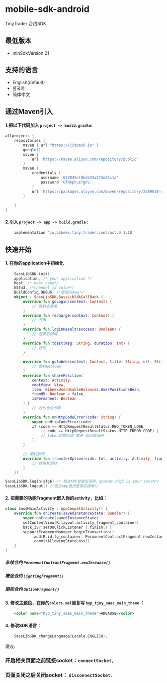 # mobile-sdk-android
TinyTrader 合约SDK

## 最低版本
+ minSdkVersion 21
## 支持的语言
+ English(default)
+ 한국어
+ 简体中文

## 通过Maven引入
#### 1.把以下代码加入 `project -> build.gradle`:
```gradle
allprojects {
    repositories {
        maven { url "https://jitpack.io" }
        google()
        maven {
            url 'https://maven.aliyun.com/repository/public'
        }
        maven {
            credentials {
                username '632845ef0bdb33a273e25c1a'
                password 'OfRXphus7gPL'
            }
            url 'https://packages.aliyun.com/maven/repository/2269018-release-hMOQ2q/'
        }
       
    }
}
```

#### 2.引入 `project -> app -> build.gradle` :
```gradle
    implementation 'io.bibeex.tiny.trader:contract:0.1.18'
```

## 快速开始
#### 1. 在你的application中初始化
```kotlin
    SassLibSDK.init(
    application, /* your application */
    host, /* host name*/
    k5fu3, /*channel id value*/
    BuildConfig.DEBUG, /*是否debug*/
    object : SassLibSDK.SassLibSdkCallBack {
        override fun goLogin(context: Context) {
            // 跳转去登录
        }
        override fun recharge(context: Context) {
            // 充币
        }
        override fun loginResult(success: Boolean) {
            // 登录后回调
        }
        override fun toast(msg: String, duration: Int) {
            // 吐司
        }
        
        override fun gotoWeb(context: Context, title: String, url: String, showTitle: Boolean) { 
            // 跳转webview
        }
        override fun sharePosition(
            context: Activity,
            rootView: View,
            item: BibeexUserUsableBalances.UserPositionsBean,
            fromH5: Boolean = false,
            isPermanent: Boolean
        ) {
            // 合约仓位分享
        }
        override fun onHttpCodeError(code: String) {
            super.onHttpCodeError(code)
            if (code == HttpRequestResultStatus.REQ_TOKEN_LOSE
                || code == HttpRequestResultStatus.HTTP_ERROR_CODE) {
                // token过期回调 或者 返回错误码
            } 
        }

        // 期权划转
        override fun transferOption(side: Int, activity: Activity, fragmentManager: FragmentManager) {
            // 往期权划转
        }
    })
```
```kotlin
SassLibSDK.login(sfg6) /* 宿主APP登录后调用，@param sfg6 is your token*/
SassLibSDK.logout() /*宿主app退出登录后调用*/
```
#### 2. 把需要的功能Fragment嵌入你的activity，比如：
```kotlin
class SassMainActivity : AppCompatActivity() {
    override fun onCreate(savedInstanceState: Bundle?) {
        super.onCreate(savedInstanceState)
        setContentView(R.layout.activity_fragment_container)
        back_iv?.setOnClickListener { finish() }
        supportFragmentManager.beginTransaction()
            .add(R.id.fg_container, PermanentContractFragment.newInstance())
            .commitAllowingStateLoss()
    }
}
```
##### 永续合约 ```PermanentContractFragment.newInstance()```
##### 赠金合约 ```LightingFragment()```
##### 期权合约 ```OptionFragment()```


#### 3. 修改主题色，在你的`colors.xml`里复写 `hyp_tiny_saas_main_theme` ：
```xml
    <color name="hyp_tiny_saas_main_theme">#D0A858</color>
```
#### 4. 修改SDK语言：
```kotlin
    SassLibSDK.changeLanguage(Locale.ENGLISH);
```

建议:
### 开启相关页面之前链接socket：`connectSocket`,
### 页面关闭之后关闭socket： `disconnectSocket`.

















